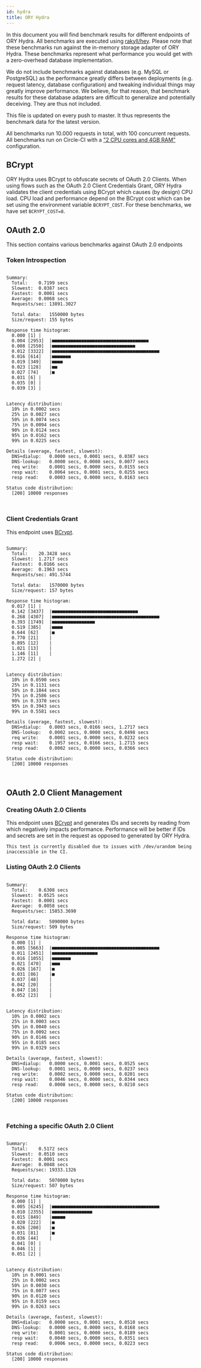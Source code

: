 ```yaml
---
id: hydra
title: ORY Hydra
---
```


In this document you will find benchmark results for different endpoints of ORY Hydra. All benchmarks are executed
using [rakyll/hey](https://github.com/rakyll/hey). Please note that these benchmarks run against the in-memory storage
adapter of ORY Hydra. These benchmarks represent what performance you would get with a zero-overhead database implementation.

We do not include benchmarks against databases (e.g. MySQL or PostgreSQL) as the performance greatly differs between
deployments (e.g. request latency, database configuration) and tweaking individual things may greatly improve performance.
We believe, for that reason, that benchmark results for these database adapters are difficult to generalize and potentially
deceiving. They are thus not included.

This file is updated on every push to master. It thus represents the benchmark data for the latest version.

All benchmarks run 10.000 requests in total, with 100 concurrent requests. All benchmarks run on Circle-CI with a
["2 CPU cores and 4GB RAM"](https://support.circleci.com/hc/en-us/articles/360000489307-Why-do-my-tests-take-longer-to-run-on-CircleCI-than-locally-)
configuration.

## BCrypt

ORY Hydra uses BCrypt to obfuscate secrets of OAuth 2.0 Clients. When using flows such as the OAuth 2.0 Client Credentials
Grant, ORY Hydra validates the client credentials using BCrypt which causes (by design) CPU load. CPU load and performance
depend on the BCrypt cost which can be set using the environment variable `BCRYPT_COST`. For these benchmarks,
we have set `BCRYPT_COST=8`.

## OAuth 2.0

This section contains various benchmarks against OAuth 2.0 endpoints

### Token Introspection

```

Summary:
  Total:	0.7199 secs
  Slowest:	0.0387 secs
  Fastest:	0.0001 secs
  Average:	0.0068 secs
  Requests/sec:	13891.3027
  
  Total data:	1550000 bytes
  Size/request:	155 bytes

Response time histogram:
  0.000 [1]	|
  0.004 [2953]	|■■■■■■■■■■■■■■■■■■■■■■■■■■■■■■■■■■■■
  0.008 [2550]	|■■■■■■■■■■■■■■■■■■■■■■■■■■■■■■■
  0.012 [3322]	|■■■■■■■■■■■■■■■■■■■■■■■■■■■■■■■■■■■■■■■■
  0.016 [614]	|■■■■■■■
  0.019 [349]	|■■■■
  0.023 [128]	|■■
  0.027 [74]	|■
  0.031 [6]	|
  0.035 [0]	|
  0.039 [3]	|


Latency distribution:
  10% in 0.0002 secs
  25% in 0.0027 secs
  50% in 0.0074 secs
  75% in 0.0094 secs
  90% in 0.0124 secs
  95% in 0.0162 secs
  99% in 0.0225 secs

Details (average, fastest, slowest):
  DNS+dialup:	0.0000 secs, 0.0001 secs, 0.0387 secs
  DNS-lookup:	0.0000 secs, 0.0000 secs, 0.0077 secs
  req write:	0.0001 secs, 0.0000 secs, 0.0155 secs
  resp wait:	0.0064 secs, 0.0001 secs, 0.0255 secs
  resp read:	0.0003 secs, 0.0000 secs, 0.0163 secs

Status code distribution:
  [200]	10000 responses



```

### Client Credentials Grant

This endpoint uses [BCrypt](#bcrypt).

```

Summary:
  Total:	20.3428 secs
  Slowest:	1.2717 secs
  Fastest:	0.0166 secs
  Average:	0.1963 secs
  Requests/sec:	491.5744
  
  Total data:	1570000 bytes
  Size/request:	157 bytes

Response time histogram:
  0.017 [1]	|
  0.142 [3437]	|■■■■■■■■■■■■■■■■■■■■■■■■■■■■■■■■
  0.268 [4307]	|■■■■■■■■■■■■■■■■■■■■■■■■■■■■■■■■■■■■■■■■
  0.393 [1749]	|■■■■■■■■■■■■■■■■
  0.519 [385]	|■■■■
  0.644 [62]	|■
  0.770 [21]	|
  0.895 [12]	|
  1.021 [13]	|
  1.146 [11]	|
  1.272 [2]	|


Latency distribution:
  10% in 0.0590 secs
  25% in 0.1131 secs
  50% in 0.1844 secs
  75% in 0.2586 secs
  90% in 0.3370 secs
  95% in 0.3943 secs
  99% in 0.5581 secs

Details (average, fastest, slowest):
  DNS+dialup:	0.0003 secs, 0.0166 secs, 1.2717 secs
  DNS-lookup:	0.0002 secs, 0.0000 secs, 0.0498 secs
  req write:	0.0001 secs, 0.0000 secs, 0.0232 secs
  resp wait:	0.1957 secs, 0.0166 secs, 1.2715 secs
  resp read:	0.0002 secs, 0.0000 secs, 0.0366 secs

Status code distribution:
  [200]	10000 responses



```

## OAuth 2.0 Client Management

### Creating OAuth 2.0 Clients

This endpoint uses [BCrypt](#bcrypt) and generates IDs and secrets by reading from  which negatively impacts
performance. Performance will be better if IDs and secrets are set in the request as opposed to generated by ORY Hydra.

```
This test is currently disabled due to issues with /dev/urandom being inaccessible in the CI.
```

### Listing OAuth 2.0 Clients

```

Summary:
  Total:	0.6308 secs
  Slowest:	0.0525 secs
  Fastest:	0.0001 secs
  Average:	0.0058 secs
  Requests/sec:	15853.3690
  
  Total data:	5090000 bytes
  Size/request:	509 bytes

Response time histogram:
  0.000 [1]	|
  0.005 [5663]	|■■■■■■■■■■■■■■■■■■■■■■■■■■■■■■■■■■■■■■■■
  0.011 [2451]	|■■■■■■■■■■■■■■■■■
  0.016 [1055]	|■■■■■■■
  0.021 [470]	|■■■
  0.026 [167]	|■
  0.031 [86]	|■
  0.037 [48]	|
  0.042 [20]	|
  0.047 [16]	|
  0.052 [23]	|


Latency distribution:
  10% in 0.0002 secs
  25% in 0.0003 secs
  50% in 0.0040 secs
  75% in 0.0092 secs
  90% in 0.0146 secs
  95% in 0.0185 secs
  99% in 0.0329 secs

Details (average, fastest, slowest):
  DNS+dialup:	0.0000 secs, 0.0001 secs, 0.0525 secs
  DNS-lookup:	0.0001 secs, 0.0000 secs, 0.0237 secs
  req write:	0.0002 secs, 0.0000 secs, 0.0201 secs
  resp wait:	0.0046 secs, 0.0000 secs, 0.0344 secs
  resp read:	0.0008 secs, 0.0000 secs, 0.0210 secs

Status code distribution:
  [200]	10000 responses



```

### Fetching a specific OAuth 2.0 Client

```

Summary:
  Total:	0.5172 secs
  Slowest:	0.0510 secs
  Fastest:	0.0001 secs
  Average:	0.0048 secs
  Requests/sec:	19333.1326
  
  Total data:	5070000 bytes
  Size/request:	507 bytes

Response time histogram:
  0.000 [1]	|
  0.005 [6245]	|■■■■■■■■■■■■■■■■■■■■■■■■■■■■■■■■■■■■■■■■
  0.010 [2355]	|■■■■■■■■■■■■■■■
  0.015 [849]	|■■■■■
  0.020 [222]	|■
  0.026 [200]	|■
  0.031 [81]	|■
  0.036 [44]	|
  0.041 [0]	|
  0.046 [1]	|
  0.051 [2]	|


Latency distribution:
  10% in 0.0001 secs
  25% in 0.0002 secs
  50% in 0.0030 secs
  75% in 0.0077 secs
  90% in 0.0120 secs
  95% in 0.0159 secs
  99% in 0.0263 secs

Details (average, fastest, slowest):
  DNS+dialup:	0.0000 secs, 0.0001 secs, 0.0510 secs
  DNS-lookup:	0.0000 secs, 0.0000 secs, 0.0168 secs
  req write:	0.0001 secs, 0.0000 secs, 0.0189 secs
  resp wait:	0.0040 secs, 0.0000 secs, 0.0351 secs
  resp read:	0.0006 secs, 0.0000 secs, 0.0223 secs

Status code distribution:
  [200]	10000 responses



```
